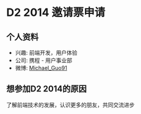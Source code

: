# D2 2014 邀请票申请

## 个人资料

- 兴趣: 前端开发，用户体验
- 公司: 携程 - 用户事业部
- 微博: [Michael_Guo91](http://weibo.com/u/2837646341)

## 想参加D2 2014的原因

了解前端技术的发展，认识更多的朋友，共同交流进步
